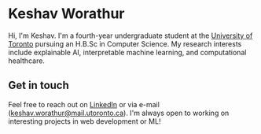 # Keshav Worathur

Hi, I'm Keshav. I'm a fourth-year undergraduate student at the [University of Toronto](https://web.cs.toronto.edu/) pursuing an H.B.Sc in Computer Science. My research interests include explainable AI, interpretable machine learning, and computational healthcare.
## Get in touch

Feel free to reach out on [LinkedIn](https://www.linkedin.com/in/keshav-w/) or via e-mail (keshav.worathur@mail.utoronto.ca). I'm always open to working on interesting projects in web development or ML!
